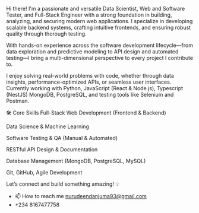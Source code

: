 Hi there! I'm a passionate and versatile Data Scientist, Web and Software Tester, and Full-Stack Engineer with a strong foundation in building, analyzing, and securing modern web applications. I specialize in developing scalable backend systems, crafting intuitive frontends, and ensuring robust quality through thorough testing.

With hands-on experience across the software development lifecycle—from data exploration and predictive modeling to API design and automated testing—I bring a multi-dimensional perspective to every project I contribute to.

I enjoy solving real-world problems with code, whether through data insights, performance-optimized APIs, or seamless user interfaces. Currently working with Python, JavaScript (React & Node.js), Typescript (NestJS) MongoDB, PostgreSQL, and testing tools like Selenium and Postman.

🛠️ Core Skills
Full-Stack Web Development (Frontend & Backend)

Data Science & Machine Learning

Software Testing & QA (Manual & Automated)

RESTful API Design & Documentation

Database Management (MongoDB, PostgreSQL, MySQL)

Git, GitHub, Agile Development

Let’s connect and build something amazing! 💡

- 📫 How to reach me nurudeendanjuma93@gmail.com
- +234 8167477758
<!---
DANNURA/DANNURA is a ✨ special ✨ repository because its `README.md` (this file) appears on your GitHub profile.
You can click the Preview link to take a look at your changes.
--->
